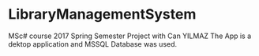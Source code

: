 # LibraryManagementSystem
MSc# course  2017 Spring Semester Project
with Can YILMAZ
The App is a dektop application and MSSQL Database was used. 
